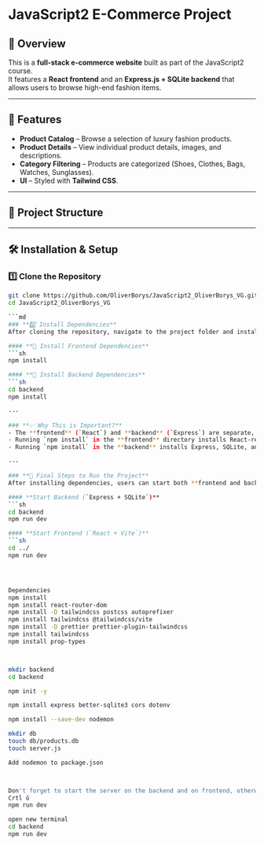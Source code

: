 # JavaScript2 E-Commerce Project

## 🚀 Overview
This is a **full-stack e-commerce website** built as part of the JavaScript2 course.  
It features a **React frontend** and an **Express.js + SQLite backend** that allows users to browse high-end fashion items.

---

## 🎯 Features
- **Product Catalog** – Browse a selection of luxury fashion products.
- **Product Details** – View individual product details, images, and descriptions.
- **Category Filtering** – Products are categorized (Shoes, Clothes, Bags, Watches, Sunglasses).
- **UI** – Styled with **Tailwind CSS**.

---

## 📂 Project Structure



---

## 🛠️ Installation & Setup

### **1️⃣ Clone the Repository**
```sh
git clone https://github.com/OliverBorys/JavaScript2_OliverBorys_VG.git
cd JavaScript2_OliverBorys_VG

```md
### **2️⃣ Install Dependencies**
After cloning the repository, navigate to the project folder and install dependencies:

#### **📌 Install Frontend Dependencies**
```sh
npm install

#### **📌 Install Backend Dependencies**
```sh
cd backend
npm install

---

### **✅ Why This is Important?**
- The **frontend** (`React`) and **backend** (`Express`) are separate, each requiring its own dependencies.
- Running `npm install` in the **frontend** directory installs React-related dependencies.
- Running `npm install` in the **backend** installs Express, SQLite, and other server dependencies.

---

### **🚀 Final Steps to Run the Project**
After installing dependencies, users can start both **frontend and backend**:

#### **Start Backend (`Express + SQLite`)**
```sh
cd backend
npm run dev

#### **Start Frontend (`React + Vite`)**
```sh
cd ../
npm run dev




Dependencies
npm install
npm install react-router-dom
npm install -D tailwindcss postcss autoprefixer
npm install tailwindcss @tailwindcss/vite
npm install -D prettier prettier-plugin-tailwindcss
npm install tailwindcss
npm install prop-types



mkdir backend
cd backend

npm init -y

npm install express better-sqlite3 cors dotenv

npm install --save-dev nodemon

mkdir db
touch db/products.db
touch server.js

Add nodemon to package.json



Don't forget to start the server on the backend and on frontend, otherwise the products won't be able to fetch
Crtl ö
npm run dev

open new terminal
cd backend
npm run dev